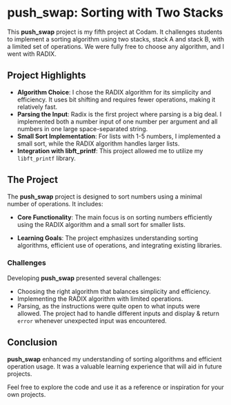 # push_swap: Sorting with Two Stacks

This **push_swap** project is my fifth project at Codam. It challenges students to implement a sorting algorithm using two stacks, stack A and stack B, with a limited set of operations. We were fully free to choose any algorithm, and I went with RADIX.

## Project Highlights

- **Algorithm Choice**: I chose the RADIX algorithm for its simplicity and efficiency. It uses bit shifting and requires fewer operations, making it relatively fast.
- **Parsing the Input**: Radix is the first project where parsing is a big deal. I implemented both a number input of one number per argument and all numbers in one large space-separated string.
- **Small Sort Implementation**: For lists with 1-5 numbers, I implemented a small sort, while the RADIX algorithm handles larger lists.
- **Integration with libft_printf**: This project allowed me to utilize my `libft_printf` library.

## The Project

The **push_swap** project is designed to sort numbers using a minimal number of operations. It includes:

- **Core Functionality**: The main focus is on sorting numbers efficiently using the RADIX algorithm and a small sort for smaller lists.
  
- **Learning Goals**: The project emphasizes understanding sorting algorithms, efficient use of operations, and integrating existing libraries.

### Challenges

Developing **push_swap** presented several challenges:
- Choosing the right algorithm that balances simplicity and efficiency.
- Implementing the RADIX algorithm with limited operations.
- Parsing, as the instructions were quite open to what inputs were allowed. The project had to handle different inputs and display & return `error` whenever unexpected input was encountered.

## Conclusion

**push_swap** enhanced my understanding of sorting algorithms and efficient operation usage. It was a valuable learning experience that will aid in future projects. 

Feel free to explore the code and use it as a reference or inspiration for your own projects.
